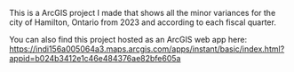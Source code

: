 This is a ArcGIS project I made that shows all the minor variances for the city of Hamilton, Ontario from 2023 and according to each fiscal quarter.

You can also find this project hosted as an ArcGIS web app here: https://indi156a005064a3.maps.arcgis.com/apps/instant/basic/index.html?appid=b024b3412e1c46e484376ae82bfe605a

